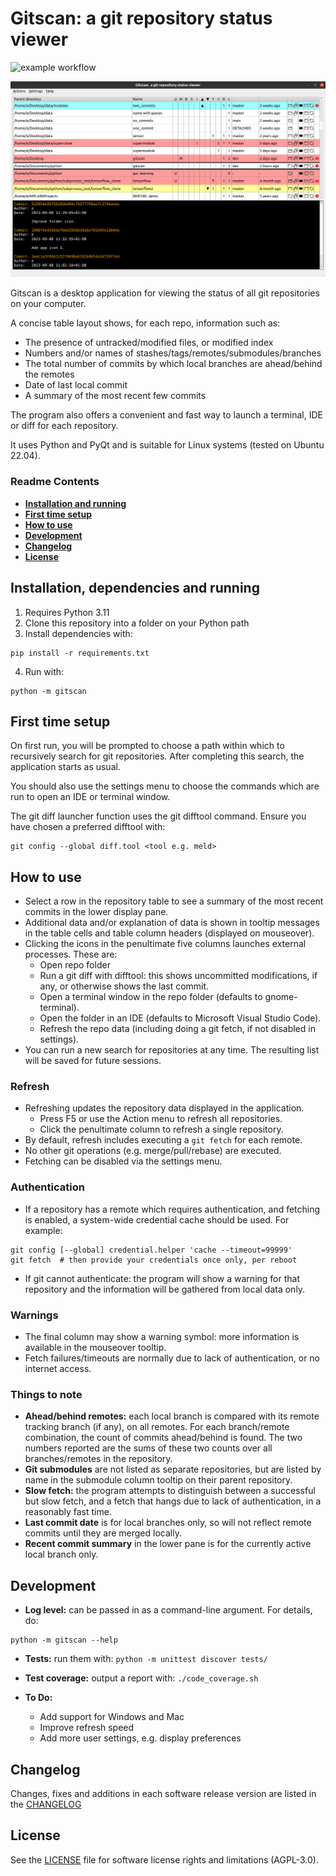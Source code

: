# Gitscan: a git repository status viewer

![example workflow](https://github.com/e-mit/gitscan/actions/workflows/lint.yml/badge.svg)

<p align="center"><img src="screenshot.png?raw=true"/></p>

Gitscan is a desktop application for viewing the status of all git repositories on your computer.

A concise table layout shows, for each repo, information such as:
- The presence of untracked/modified files, or modified index
- Numbers and/or names of stashes/tags/remotes/submodules/branches
- The total number of commits by which local branches are ahead/behind the remotes
- Date of last local commit
- A summary of the most recent few commits

The program also offers a convenient and fast way to launch a terminal, IDE or diff for each repository. 

It uses Python and PyQt and is suitable for Linux systems (tested on Ubuntu 22.04).


### Readme Contents

- **[Installation and running](#installation-dependencies-and-running)**<br>
- **[First time setup](#first-time-setup)**<br>
- **[How to use](#how-to-use)**<br>
- **[Development](#development)**<br>
- **[Changelog](#changelog)**<br>
- **[License](#license)**<br>


## Installation, dependencies and running

1. Requires Python 3.11
2. Clone this repository into a folder on your Python path
3. Install dependencies with:
```
pip install -r requirements.txt
```
4. Run with:
```
python -m gitscan
```


## First time setup

On first run, you will be prompted to choose a path within which to recursively search for git repositories. After completing this search, the application starts as usual.

You should also use the settings menu to choose the commands which are run to open an IDE or terminal window.

The git diff launcher function uses the git difftool command. Ensure you have chosen a preferred difftool with:
```
git config --global diff.tool <tool e.g. meld>
```


## How to use

- Select a row in the repository table to see a summary of the most recent commits in the lower display pane.
- Additional data and/or explanation of data is shown in tooltip messages in the table cells and table column headers (displayed on mouseover).
- Clicking the icons in the penultimate five columns launches external processes. These are:
    - Open repo folder
    - Run a git diff with difftool: this shows uncommitted modifications, if any, or otherwise shows the last commit.
    - Open a terminal window in the repo folder (defaults to gnome-terminal).
    - Open the folder in an IDE (defaults to Microsoft Visual Studio Code).
    - Refresh the repo data (including doing a git fetch, if not disabled in settings).
- You can run a new search for repositories at any time. The resulting list will be saved for future sessions.

### Refresh

- Refreshing updates the repository data displayed in the application.
    - Press F5 or use the Action menu to refresh all repositories.
    - Click the penultimate column to refresh a single repository.
- By default, refresh includes executing a ```git fetch``` for each remote.
- No other git operations (e.g. merge/pull/rebase) are executed.
- Fetching can be disabled via the settings menu.

### Authentication

- If a repository has a remote which requires authentication, and fetching is enabled, a system-wide credential cache should be used. For example:
```
git config [--global] credential.helper 'cache --timeout=99999'
git fetch  # then provide your credentials once only, per reboot
```
- If git cannot authenticate: the program will show a warning for that repository and the information will be gathered from local data only.

### Warnings

- The final column may show a warning symbol: more information is available in the mouseover tooltip.
- Fetch failures/timeouts are normally due to lack of authentication, or no internet access.

### Things to note

- **Ahead/behind remotes:** each local branch is compared with its remote tracking branch (if any), on all remotes. For each branch/remote combination, the count of commits ahead/behind is found. The two numbers reported are the sums of these two counts over all branches/remotes in the repository.
- **Git submodules** are not listed as separate repositories, but are listed by name in the submodule column tooltip on their parent repository.
- **Slow fetch:** the program attempts to distinguish between a successful but slow fetch, and a fetch that hangs due to lack of authentication, in a reasonably fast time.
- **Last commit date** is for local branches only, so will not reflect remote commits until they are merged locally.
- **Recent commit summary** in the lower pane is for the currently active local branch only. 


## Development

- **Log level:** can be passed in as a command-line argument. For details, do:
```
python -m gitscan --help
```
- **Tests:** run them with: ```python -m unittest discover tests/```
- **Test coverage:** output a report with: ```./code_coverage.sh``` 

- **To Do:**
    - Add support for Windows and Mac
    - Improve refresh speed
    - Add more user settings, e.g. display preferences


## Changelog

Changes, fixes and additions in each software release version are listed in the [CHANGELOG](CHANGELOG.md)


## License

See the [LICENSE](LICENSE) file for software license rights and limitations (AGPL-3.0).
